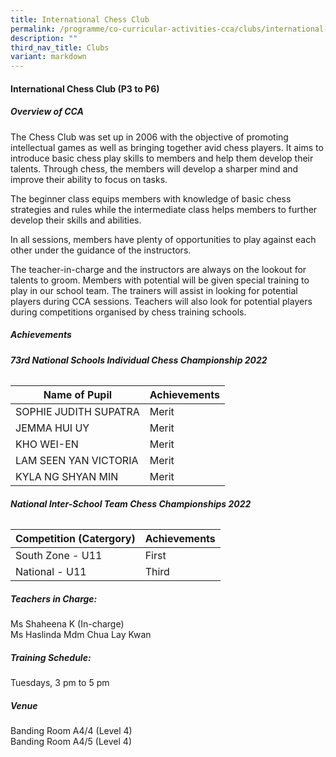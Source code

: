 ```yaml
---
title: International Chess Club
permalink: /programme/co-curricular-activities-cca/clubs/international-chess-club/
description: ""
third_nav_title: Clubs
variant: markdown
---
```

#### **International Chess Club (P3 to P6)**

##### **Overview of CCA**
The Chess Club was set up in 2006 with the objective of promoting intellectual games as well as bringing together avid chess players. It aims to introduce basic chess play skills to members and help them develop their talents. Through chess, the members will develop a sharper mind and improve their ability to focus on tasks. 

The beginner class equips members with knowledge of basic chess strategies and rules while the intermediate class helps members to further develop their skills and abilities. 

In all sessions, members have plenty of opportunities to play against each other under the guidance of the instructors. 

The teacher-in-charge and the instructors are always on the lookout for talents to groom. Members with potential will be given special training to play in our school team. The trainers will assist in looking for potential players during CCA sessions. Teachers will also look for potential players during competitions organised by chess training schools.
  
##### **Achievements**

###### **73rd National Schools Individual Chess Championship 2022**

| Name of Pupil |Achievements | 
| -------- | -------- | 
|SOPHIE JUDITH SUPATRA|	Merit |
|JEMMA HUI UY|	Merit|
|KHO WEI-EN	|Merit |
|LAM SEEN YAN VICTORIA	|Merit|
|KYLA NG SHYAN MIN	|Merit|

###### **National Inter-School Team Chess Championships 2022**

| Competition (Catergory) |Achievements | 
| -------- | -------- | 
|South Zone - U11| First|
|National - U11|Third|


##### **Teachers in Charge:**

Ms Shaheena K (In-charge) <br>
Ms Haslinda
Mdm Chua Lay Kwan


##### **Training Schedule:**

Tuesdays, 3 pm to 5 pm

##### **Venue**
Banding Room A4/4 (Level 4)<br>
Banding Room A4/5 (Level 4)